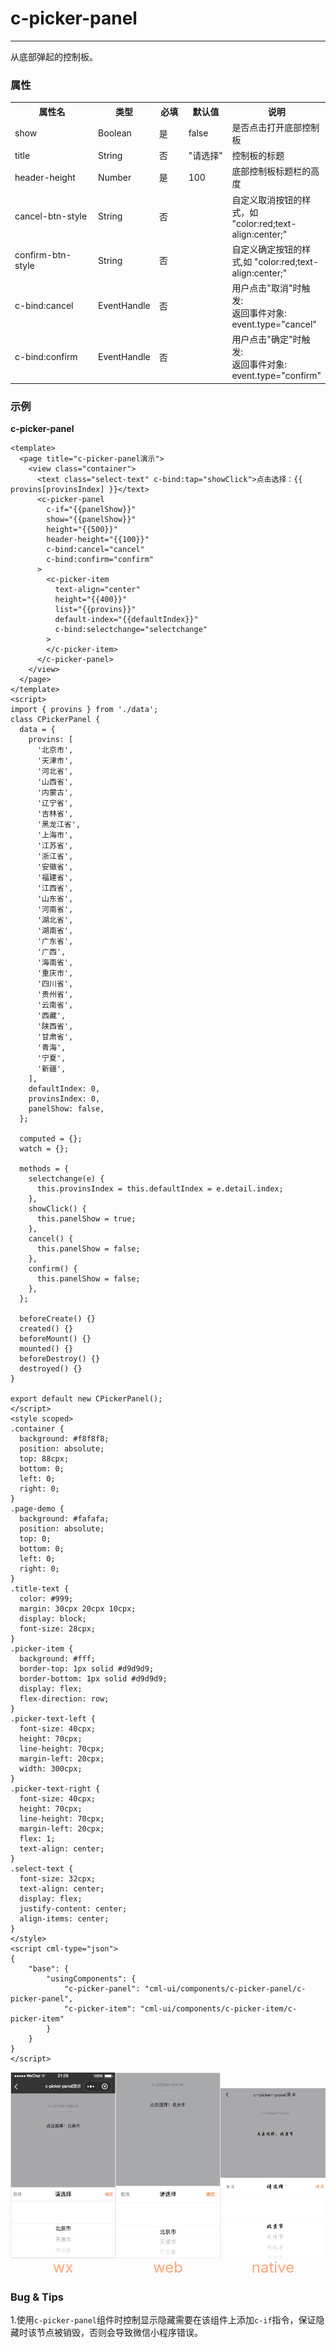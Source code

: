 # c-picker-panel

---

从底部弹起的控制板。

### 属性

<table>
  <tr>
    <th width="170px">属性名</th>
    <th>类型</th>
    <th width="60px">必填</th>
    <th width="90px">默认值</th>
    <th>说明</th>
  </tr>
  <tr>
    <td>show</td>
    <td>Boolean</td>
    <td>是</td>
    <td>false</td>
    <td>是否点击打开底部控制板</td>
  </tr>
  <tr>
    <td>title</td>
    <td>String</td>
    <td>否</td>
    <td>"请选择"</td>
    <td>控制板的标题</td>
  </tr>
  <tr>
    <td>header-height</td>
    <td>Number</td>
    <td>是</td>
    <td>100</td>
    <td>底部控制板标题栏的高度</td>
  </tr>
  <tr>
    <td>cancel-btn-style</td>
    <td>String</td>
    <td>否</td>
    <td></td>
    <td>自定义取消按钮的样式，如 "color:red;text-align:center;"</td>
  </tr>
  <tr>
    <td>confirm-btn-style</td>
    <td>String</td>
    <td>否</td>
    <td></td>
    <td>自定义确定按钮的样式,如 "color:red;text-align:center;"</td>
  </tr>
  <tr>
    <td>c-bind:cancel</td>
    <td>EventHandle</td>
    <td>否</td>
    <td></td>
    <td>用户点击"取消"时触发:<br/>返回事件对象:<br/>event.type="cancel"</td>
  </tr>
  <tr>
    <td>c-bind:confirm</td>
    <td>EventHandle</td>
    <td>否</td>
    <td></td>
    <td>用户点击"确定"时触发:<br/>返回事件对象:<br/>event.type="confirm"</td>
  </tr>
</table>

### 示例

**c-picker-panel**

```vue
<template>
  <page title="c-picker-panel演示">
    <view class="container">
      <text class="select-text" c-bind:tap="showClick">点击选择：{{ provins[provinsIndex] }}</text>
      <c-picker-panel
        c-if="{{panelShow}}"
        show="{{panelShow}}"
        height="{{500}}"
        header-height="{{100}}"
        c-bind:cancel="cancel"
        c-bind:confirm="confirm"
      >
        <c-picker-item
          text-align="center"
          height="{{400}}"
          list="{{provins}}"
          default-index="{{defaultIndex}}"
          c-bind:selectchange="selectchange"
        >
        </c-picker-item>
      </c-picker-panel>
    </view>
  </page>
</template>
<script>
import { provins } from './data';
class CPickerPanel {
  data = {
    provins: [
      '北京市',
      '天津市',
      '河北省',
      '山西省',
      '内蒙古',
      '辽宁省',
      '吉林省',
      '黑龙江省',
      '上海市',
      '江苏省',
      '浙江省',
      '安徽省',
      '福建省',
      '江西省',
      '山东省',
      '河南省',
      '湖北省',
      '湖南省',
      '广东省',
      '广西',
      '海南省',
      '重庆市',
      '四川省',
      '贵州省',
      '云南省',
      '西藏',
      '陕西省',
      '甘肃省',
      '青海',
      '宁夏',
      '新疆',
    ],
    defaultIndex: 0,
    provinsIndex: 0,
    panelShow: false,
  };

  computed = {};
  watch = {};

  methods = {
    selectchange(e) {
      this.provinsIndex = this.defaultIndex = e.detail.index;
    },
    showClick() {
      this.panelShow = true;
    },
    cancel() {
      this.panelShow = false;
    },
    confirm() {
      this.panelShow = false;
    },
  };

  beforeCreate() {}
  created() {}
  beforeMount() {}
  mounted() {}
  beforeDestroy() {}
  destroyed() {}
}

export default new CPickerPanel();
</script>
<style scoped>
.container {
  background: #f8f8f8;
  position: absolute;
  top: 88cpx;
  bottom: 0;
  left: 0;
  right: 0;
}
.page-demo {
  background: #fafafa;
  position: absolute;
  top: 0;
  bottom: 0;
  left: 0;
  right: 0;
}
.title-text {
  color: #999;
  margin: 30cpx 20cpx 10cpx;
  display: block;
  font-size: 28cpx;
}
.picker-item {
  background: #fff;
  border-top: 1px solid #d9d9d9;
  border-bottom: 1px solid #d9d9d9;
  display: flex;
  flex-direction: row;
}
.picker-text-left {
  font-size: 40cpx;
  height: 70cpx;
  line-height: 70cpx;
  margin-left: 20cpx;
  width: 300cpx;
}
.picker-text-right {
  font-size: 40cpx;
  height: 70cpx;
  line-height: 70cpx;
  margin-left: 20cpx;
  flex: 1;
  text-align: center;
}
.select-text {
  font-size: 32cpx;
  text-align: center;
  display: flex;
  justify-content: center;
  align-items: center;
}
</style>
<script cml-type="json">
{
    "base": {
        "usingComponents": {
            "c-picker-panel": "cml-ui/components/c-picker-panel/c-picker-panel",
            "c-picker-item": "cml-ui/components/c-picker-item/c-picker-item"
        }
    }
}
</script>
```

<div style="display: flex;flex-direction: row;justify-content: space-around; align-items: flex-end;">
  <div style="display: flex;flex-direction: column;align-items: center;">
    <img src="../images/picker_panel.png" width="200px" />
    <text style="color: #fda775;font-size: 24px;">wx</text>
  </div>
  <div style="display: flex;flex-direction: column;align-items: center;">
    <img src="../images/picker_panel_web.png" width="200px" />
    <text style="color: #fda775;font-size: 24px;">web</text>
  </div>
  <div style="display: flex;flex-direction: column;align-items: center;">
    <img src="../images/picker_panel_weex.jpeg" width="200px" />
    <text style="color: #fda775;font-size: 24px;">native</text>
  </div>
</div>

### Bug & Tips

1.使用`c-picker-panel`组件时控制显示隐藏需要在该组件上添加`c-if`指令，保证隐藏时该节点被销毁，否则会导致微信小程序错误。
